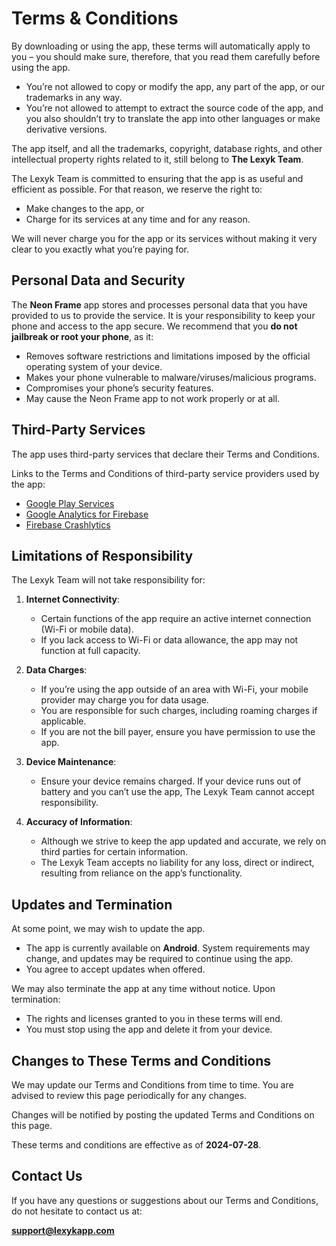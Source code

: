 # Terms & Conditions

By downloading or using the app, these terms will automatically apply to you – you should make sure, therefore, that you read them carefully before using the app. 

- You’re not allowed to copy or modify the app, any part of the app, or our trademarks in any way.
- You’re not allowed to attempt to extract the source code of the app, and you also shouldn’t try to translate the app into other languages or make derivative versions. 

The app itself, and all the trademarks, copyright, database rights, and other intellectual property rights related to it, still belong to **The Lexyk Team**.

The Lexyk Team is committed to ensuring that the app is as useful and efficient as possible. For that reason, we reserve the right to:

- Make changes to the app, or 
- Charge for its services at any time and for any reason.  

We will never charge you for the app or its services without making it very clear to you exactly what you’re paying for.

## Personal Data and Security

The **Neon Frame** app stores and processes personal data that you have provided to us to provide the service. It is your responsibility to keep your phone and access to the app secure. We recommend that you **do not jailbreak or root your phone**, as it:

- Removes software restrictions and limitations imposed by the official operating system of your device.
- Makes your phone vulnerable to malware/viruses/malicious programs.
- Compromises your phone’s security features.
- May cause the Neon Frame app to not work properly or at all.

## Third-Party Services

The app uses third-party services that declare their Terms and Conditions.  

Links to the Terms and Conditions of third-party service providers used by the app:  

- [Google Play Services](https://policies.google.com/terms)  
- [Google Analytics for Firebase](https://www.google.com/analytics/terms/)  
- [Firebase Crashlytics](https://firebase.google.com/terms/crashlytics)  

## Limitations of Responsibility

The Lexyk Team will not take responsibility for:  

1. **Internet Connectivity**:  
   - Certain functions of the app require an active internet connection (Wi-Fi or mobile data).
   - If you lack access to Wi-Fi or data allowance, the app may not function at full capacity.  

2. **Data Charges**:  
   - If you’re using the app outside of an area with Wi-Fi, your mobile provider may charge you for data usage.  
   - You are responsible for such charges, including roaming charges if applicable.  
   - If you are not the bill payer, ensure you have permission to use the app.  

3. **Device Maintenance**:  
   - Ensure your device remains charged. If your device runs out of battery and you can’t use the app, The Lexyk Team cannot accept responsibility.  

4. **Accuracy of Information**:  
   - Although we strive to keep the app updated and accurate, we rely on third parties for certain information.  
   - The Lexyk Team accepts no liability for any loss, direct or indirect, resulting from reliance on the app’s functionality.  

## Updates and Termination

At some point, we may wish to update the app.  

- The app is currently available on **Android**. System requirements may change, and updates may be required to continue using the app.  
- You agree to accept updates when offered.  

We may also terminate the app at any time without notice. Upon termination:  

- The rights and licenses granted to you in these terms will end.  
- You must stop using the app and delete it from your device.  

## Changes to These Terms and Conditions

We may update our Terms and Conditions from time to time. You are advised to review this page periodically for any changes.  

Changes will be notified by posting the updated Terms and Conditions on this page.  

These terms and conditions are effective as of **2024-07-28**.

## Contact Us

If you have any questions or suggestions about our Terms and Conditions, do not hesitate to contact us at:  

**support@lexykapp.com**
